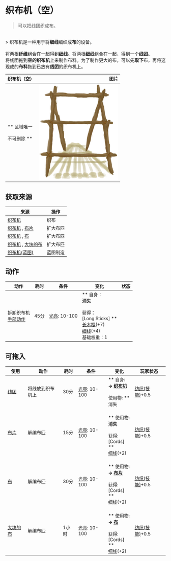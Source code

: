 # 织布机（空）  
> 可以把线团织成布。  
<br>  
> 织布机是一种用于将<b>细线</b>编织成<b>布</b>的设备。<br><br>将两根<b>纤维</b>组合在一起得到<b>细线</b>。将两根<b>细线</b>组合在一起，得到一个<b>线团</b>。<br>将线团拖到<b>空的织布机</b>上来制作布料。为了制作更大的布，可以先<b>取下</b>布，再将这现成的<b>布料</b>拖到已放有<b>线团</b>的织布机上。  
  
  织布机（空）  |   图片   
 ----  |  ----:   
 ** 区域唯一 **<br><br>** 不可删除 **  |  <img decoding="async" src="Sprite/Loom.png" href="a.md" style="max-width:300px;max-height:300px;">   
  
## 获取来源  
来源  |  操作  
----  |  ----  
[织布机](Loom.md)  |  织布  
[织布机](Loom.md) , [布片](ClothSmall.md)  |  扩大布匹  
[织布机](Loom.md) , [布](Cloth.md)  |  扩大布匹  
[织布机](Loom.md) , [大块的布](ClothLarge.md)  |  扩大布匹  
[织布机(蓝图)](Bp_Loom.md)  |  蓝图制造  
## 动作  
动作  |  耗时  |  条件  |  变化  |  状态  
----  |  ----  |  ----  |  ----  |  ----  
拆卸织布机<br>[手部动作](HandAction.md)  |  45分  |  [光亮](Light.md): 10-100  |  ** 自身：**<br>消失<br><br>** 获得： **<br>** [Long Sticks] **<br>  [长木棍](StickLong.md)(+7)<br>  [细线](CordFiber.md)(+4)<br>基础权重：1  |    
## 可拖入  
使用  |  动作  |  耗时  |  条件  |  变化  |  玩家状态  
----  |  ----  |  ----  |  ----  |  ----  |  ----  
[线团](YarnFiber.md)  |  将线放到织布机上<br>  |  30分  |  [光亮](Light.md): 10-100  |  ** 自身: **<br>→ [织布机](Loom.md)<br><br>** 使用物: **<br>消失  |  [纺织(技能)](Skill_Tailoring.md)+0.5  
[布片](ClothSmall.md)  |  解编布匹<br>  |  15分  |  [光亮](Light.md): 10-100  |  <br>** 使用物: **<br>消失<br><br>** 获得: **<br>** [Cords] **<br>  [细线](CordFiber.md)(+2)<br>  |  [纺织(技能)](Skill_Tailoring.md)+0.5  
[布](Cloth.md)  |  解编布匹<br>  |  30分  |  [光亮](Light.md): 10-100  |  <br>** 使用物: **<br>→ [布片](ClothSmall.md)<br><br>** 获得: **<br>** [Cords] **<br>  [细线](CordFiber.md)(+2)<br>  |  [纺织(技能)](Skill_Tailoring.md)+0.5  
[大块的布](ClothLarge.md)  |  解编布匹<br>  |  1小时  |  [光亮](Light.md): 10-100  |  <br>** 使用物: **<br>→ [布](Cloth.md)<br><br>** 获得: **<br>** [Cords] **<br>  [细线](CordFiber.md)(+2)<br>  |  [纺织(技能)](Skill_Tailoring.md)+0.5  


<script>document.title="织布机（空） - 卡牌生存百科 Card Survival Wiki";</script>
